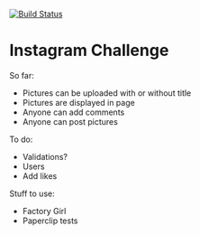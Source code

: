 [![Build Status](https://travis-ci.org/anitacanita/instagram-challenge.svg)](https://travis-ci.org/anitacanita/instagram-challenge)

Instagram Challenge
===================

So far:
- Pictures can be uploaded with or without title
- Pictures are displayed in page
- Anyone can add comments
- Anyone can post pictures

To do:
- Validations?
- Users
- Add likes

Stuff to use:
- Factory Girl
- Paperclip tests
